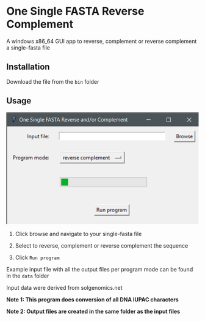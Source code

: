 # One Single FASTA Reverse Complement

A windows x86_64 GUI app to reverse, complement or reverse complement a single-fasta file

## Installation
Download the file from the `bin` folder

## Usage

![](img/1.png)

1. Click browse and navigate to your single-fasta file

2. Select to reverse, complement or reverse complement the sequence

3. Click `Run program`

Example input file with all the output files per program mode can be found in the `data` folder

Input data were derived from solgenomics.net

**Note 1: This program does conversion of all DNA IUPAC characters**

**Note 2: Output files are created in the same folder as the input files**
